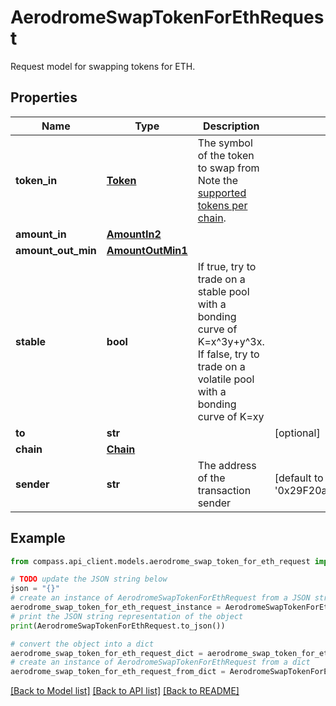 # AerodromeSwapTokenForEthRequest

Request model for swapping tokens for ETH.

## Properties

Name | Type | Description | Notes
------------ | ------------- | ------------- | -------------
**token_in** | [**Token**](Token.md) | The symbol of the token to swap from Note the [supported tokens per chain](/#/#token-table). | 
**amount_in** | [**AmountIn2**](AmountIn2.md) |  | 
**amount_out_min** | [**AmountOutMin1**](AmountOutMin1.md) |  | 
**stable** | **bool** | If true, try to trade on a stable pool with a bonding curve of K&#x3D;x^3y+y^3x. If false, try to trade on a volatile pool with a bonding curve of K&#x3D;xy | 
**to** | **str** |  | [optional] 
**chain** | [**Chain**](Chain.md) |  | 
**sender** | **str** | The address of the transaction sender | [default to '0x29F20a192328eF1aD35e1564aBFf4Be9C5ce5f7B']

## Example

```python
from compass.api_client.models.aerodrome_swap_token_for_eth_request import AerodromeSwapTokenForEthRequest

# TODO update the JSON string below
json = "{}"
# create an instance of AerodromeSwapTokenForEthRequest from a JSON string
aerodrome_swap_token_for_eth_request_instance = AerodromeSwapTokenForEthRequest.from_json(json)
# print the JSON string representation of the object
print(AerodromeSwapTokenForEthRequest.to_json())

# convert the object into a dict
aerodrome_swap_token_for_eth_request_dict = aerodrome_swap_token_for_eth_request_instance.to_dict()
# create an instance of AerodromeSwapTokenForEthRequest from a dict
aerodrome_swap_token_for_eth_request_from_dict = AerodromeSwapTokenForEthRequest.from_dict(aerodrome_swap_token_for_eth_request_dict)
```
[[Back to Model list]](../README.md#documentation-for-models) [[Back to API list]](../README.md#documentation-for-api-endpoints) [[Back to README]](../README.md)


